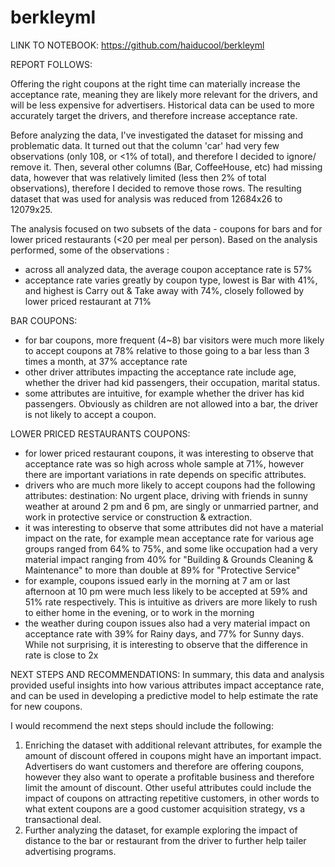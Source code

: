 # berkleyml

LINK TO NOTEBOOK: https://github.com/haiducool/berkleyml

REPORT FOLLOWS:


Offering the right coupons at the right time can materially increase the acceptance rate, meaning they are likely more relevant for the drivers, and will be less expensive for advertisers. Historical data can be used to more accurately target the drivers, and therefore increase acceptance rate.

Before analyzing the data, I've investigated the dataset for missing and problematic data. It turned out that the column 'car' had very few observations (only 108, or <1% of total), and therefore I decided to ignore/ remove it. Then, several other columns (Bar, CoffeeHouse, etc) had missing data, however that was relatively limited (less then 2% of total observations), therefore I decided to remove those rows. The resulting dataset that was used for analysis was reduced from 12684x26 to 12079x25. 
 
The analysis focused on two subsets of the data - coupons for bars and for lower priced restaurants (<20 per meal per person). Based on the analysis performed, some of the observations :
- across all analyzed data, the average coupon acceptance rate is 57%
- acceptance rate varies greatly by coupon type, lowest is Bar with 41%, and highest is Carry out & Take away with 74%, closely followed by lower priced restaurant at 71%

BAR COUPONS:
- for bar coupons, more frequent (4~8) bar visitors were much more likely to accept coupons at 78% relative to those going to a bar less than 3 times a month, at 37% acceptance rate
- other driver attributes impacting the acceptance rate include age, whether the driver had kid passengers, their occupation, marital status. 
- some attributes are intuitive, for example whether the driver has kid passengers. Obviously as children are not allowed into a bar, the driver is not likely to accept a coupon.

LOWER PRICED RESTAURANTS COUPONS:
- for lower priced restaurant coupons, it was interesting to observe that acceptance rate was so high across whole sample at 71%, however there are important variations in rate depends on specific attributes. 
- drivers who are much more likely to accept coupons had the following attributes: destination: No urgent place, driving with friends in sunny weather at around 2 pm and 6 pm, are singly or unmarried partner, and work in protective service or construction & extraction. 
- it was interesting to observe that some attributes did not have a material impact on the rate, for example mean acceptance rate for various age groups ranged from 64% to 75%, and some like occupation had a very material impact ranging from 40% for "Building & Grounds Cleaning & Maintenance" to more than double at 89% for "Protective	Service"
- for example, coupons issued early in the morning at 7 am or last afternoon at 10 pm were much less likely to be accepted at 59% and 51% rate respectively. This is intuitive as drivers are more likely to rush to either home in the evening, or to work in the morning
- the weather during coupon issues also had a very material impact on acceptance rate with 39% for Rainy days, and 77% for Sunny days. While not surprising, it is interesting to observe that the difference in rate is close to 2x

NEXT STEPS AND RECOMMENDATIONS:
In summary, this data and analysis provided useful insights into how various attributes impact acceptance rate, and can be used in developing a predictive model to help estimate the rate for new coupons. 

I would recommend the next steps should include the following: 
1. Enriching the dataset with additional relevant attributes, for example the amount of discount offered in coupons might have an important impact. Advertisers do want customers and therefore are offering coupons, however they also want to operate a profitable business and therefore limit the amount of discount. Other useful attributes could include the impact of coupons on attracting repetitive customers, in other words to what extent coupons are a good customer acquisition strategy, vs a transactional deal.
2. Further analyzing the dataset, for example exploring the impact of distance to the bar or restaurant from the driver to further help tailer advertising programs.


